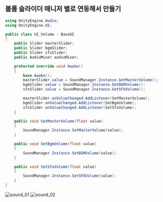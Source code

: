## 볼륨 슬라이더 매니저 별로 연동해서 만들기
```c#
using UnityEngine.Audio;
using UnityEngine.UI;

public class UI_Volume : BaseUI
{
    public Slider masterSlider;
    public Slider bgmSlider;
    public Slider sfxSlider;
    public AudioMixer audioMixer;

    protected override void Awake()
    {
        base.Awake();
        masterSlider.value = SoundManager.Instance.GetMasterVolume();
        bgmSlider.value = SoundManager.Instance.GetBGMVolume();
        sfxSlider.value = SoundManager.Instance.GetSFXVolume();

        masterSlider.onValueChanged.AddListener(SetMasterVolume);
        bgmSlider.onValueChanged.AddListener(SetBgmVolume);
        sfxSlider.onValueChanged.AddListener(SetSfxVolume);
    }

    public void SetMasterVolume(float value)
    {
        SoundManager.Instance.SetMasterVolume(value);
    }

    public void SetBgmVolume(float value)
    {
        SoundManager.Instance.SetBGMVolume(value);
    }

    public void SetSfxVolume(float value)
    {
        SoundManager.Instance.SetSFXVolume(value);
    }
}
```
![sound_01](https://github.com/user-attachments/assets/01b869b1-29e8-44ac-b3f1-7d3e4cbb55f2)
![sound_02](https://github.com/user-attachments/assets/ea0dd111-5dff-4d24-81cf-50c2f0b921a5)




